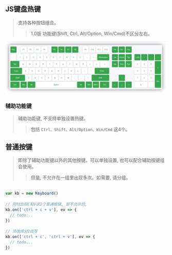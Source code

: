 ## JS键盘热键
> 支持各种按钮组合。
>> 1.0版 功能键(Shift, Ctrl, Alt/Option, Win/Cmd)不区分左右。


![keyboard](./keyboard.jpg)


### 辅助功能键
> 辅助功能键, 不支持单独设置热键。
>> 包括 `Ctrl、Shift、Alt/Option、Win/Cmd` 这4个。

## 普通按键
> 即除了辅助功能键以外的其他按键。可以单独设置, 也可以配合辅助按键组合使用。
>> 但是, 不允许在一组里出现多次。如需要, 请分组。

```js

var kb = new Keyboard()

// 同时出现C和V这2个普通按键, 是不允许的,
kb.on(['ctrl + c + v'], ev => {
  // todo...
})

// 须改成分2组写
kb.on(['ctrl + c', 'ctrl + v'], ev => {
  // todo...
})

```


